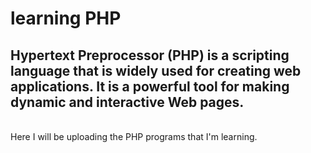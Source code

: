 # learning PHP
## Hypertext Preprocessor (PHP) is a scripting language that is widely used for creating web applications. It is a powerful tool for making dynamic and interactive Web pages.
<br>
Here I will be uploading the PHP programs that I'm learning.
